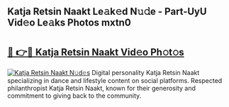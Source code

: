 ## Katja Retsin Naakt Le𝚊k𝚎d N𝚞𝚍e - Part-UyU Vid𝚎o Le𝚊ks Photos mxtn0

# <h2><a href="http://fb291l.evod.top/?m=Katja+Retsin+Naakt">🔗 👉🔴 Katja Retsin Naakt Vid𝚎o Ph𝚘t𝚘s</a></h2>

[![Katja Retsin Naakt N𝚞d𝚎s](https://i.imgur.com/8V9OHl7.gif)](http://fb291l.evod.top/?m=Katja+Retsin+Naakt)
Digital personality Katja Retsin Naakt specializing in dance and lifestyle content on social platforms. Respected philanthropist Katja Retsin Naakt, known for their generosity and commitment to giving back to the community. 
